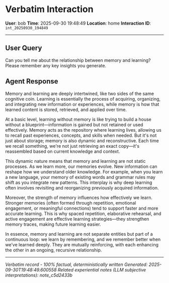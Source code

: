 # Verbatim Interaction

**User**: bob
**Time**: 2025-09-30 19:48:49
**Location**: home
**Interaction ID**: `int_20250930_194849`

---

## User Query

Can you tell me about the relationship between memory and learning? Please remember any key insights you generate.

## Agent Response

Memory and learning are deeply intertwined, like two sides of the same cognitive coin. Learning is essentially the process of acquiring, organizing, and integrating new information or experiences, while memory is how that learned content is stored, retrieved, and applied over time.

At a basic level, learning without memory is like trying to build a house without a blueprint—information is gained but not retained or used effectively. Memory acts as the repository where learning lives, allowing us to recall past experiences, concepts, and skills when needed. But it's not just about storage; memory is also dynamic and reconstructive. Each time we recall something, we're not just retrieving an exact copy—it's reassembled based on current knowledge and context.

This dynamic nature means that memory and learning are not static processes. As we learn more, our memories evolve. New information can reshape how we understand older knowledge. For example, when you learn a new language, your memory of existing words and grammar rules may shift as you integrate new patterns. This interplay is why deep learning often involves revisiting and reorganizing previously acquired information.

Moreover, the strength of memory influences how effectively we learn. Stronger memories (often formed through repetition, emotional engagement, or meaningful connections) tend to support faster and more accurate learning. This is why spaced repetition, elaborative rehearsal, and active engagement are effective learning strategies—they strengthen memory traces, making future learning easier.

In essence, memory and learning are not separate entities but part of a continuous loop: we learn by remembering, and we remember better when we’ve learned deeply. They are mutually reinforcing, with each enhancing the other in an ongoing, recursive relationship.

---

*Verbatim record - 100% factual, deterministically written*
*Generated: 2025-09-30T19:48:49.600558*
*Related experiential notes (LLM subjective interpretations): note_c5d2433b*
